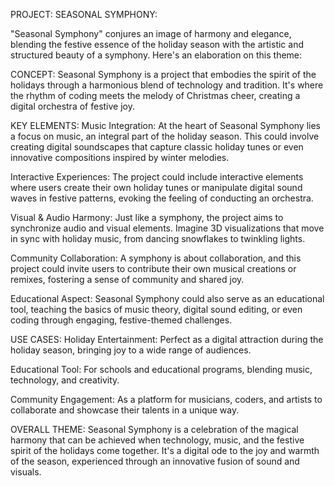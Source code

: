 PROJECT: SEASONAL SYMPHONY:

"Seasonal Symphony"  conjures an image of harmony and elegance, blending the festive essence of the holiday season with the artistic and structured beauty of a symphony. Here's an elaboration on this theme:

CONCEPT:
Seasonal Symphony is a project that embodies the spirit of the holidays through a harmonious blend of technology and tradition. It's where the rhythm of coding meets the melody of Christmas cheer, creating a digital orchestra of festive joy.

KEY ELEMENTS:
Music Integration: At the heart of Seasonal Symphony lies a focus on music, an integral part of the holiday season. This could involve creating digital soundscapes that capture classic holiday tunes or even innovative compositions inspired by winter melodies.

Interactive Experiences: The project could include interactive elements where users create their own holiday tunes or manipulate digital sound waves in festive patterns, evoking the feeling of conducting an orchestra.

Visual & Audio Harmony: Just like a symphony, the project aims to synchronize audio and visual elements. Imagine 3D visualizations that move in sync with holiday music, from dancing snowflakes to twinkling lights.

Community Collaboration: A symphony is about collaboration, and this project could invite users to contribute their own musical creations or remixes, fostering a sense of community and shared joy.

Educational Aspect: Seasonal Symphony could also serve as an educational tool, teaching the basics of music theory, digital sound editing, or even coding through engaging, festive-themed challenges.

USE CASES:
Holiday Entertainment: Perfect as a digital attraction during the holiday season, bringing joy to a wide range of audiences.

Educational Tool: For schools and educational programs, blending music, technology, and creativity.

Community Engagement: As a platform for musicians, coders, and artists to collaborate and showcase their talents in a unique way.


OVERALL THEME:
Seasonal Symphony is a celebration of the magical harmony that can be achieved when technology, music, and the festive spirit of the holidays come together. It's a digital ode to the joy and warmth of the season, experienced through an innovative fusion of sound and visuals.
